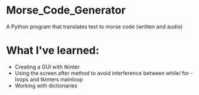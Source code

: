 # Morse_Code_Generator
A Python program that translates text to morse code (written and audio)

# What I've learned:
* Creating a GUI with tkinter
* Using the screen.after method to avoid interference between while/ for - loops and tkinters mainloop
* Working with dictionaries

